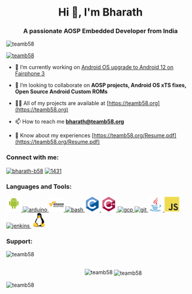 <!--
**teamb58/teamb58** is a ✨ _special_ ✨ repository because its `README.md` (this file) appears on your GitHub profile.

Here are some ideas to get you started:

- 🔭 I’m currently working on ...
- 🌱 I’m currently learning ...
- 👯 I’m looking to collaborate on ...
- 🤔 I’m looking for help with ...
- 💬 Ask me about ...
- 📫 How to reach me: ...
- 😄 Pronouns: ...
- ⚡ Fun fact: ...
-->
<h1 align="center">Hi 👋, I'm Bharath</h1>
<h3 align="center">A passionate AOSP Embedded Developer from India</h3>

<p align="left"> <img src="https://komarev.com/ghpvc/?username=teamb58&label=Profile%20views&color=0e75b6&style=flat" alt="teamb58" /> </p>

<p align="left"> <a href="https://github.com/ryo-ma/github-profile-trophy"><img src="https://github-profile-trophy.vercel.app/?username=teamb58" alt="teamb58" /></a> </p>

- 🔭 I’m currently working on [Android OS upgrade to Android 12 on Fairphone 3](https://fairphone.com)

- 👯 I’m looking to collaborate on **AOSP projects, Android OS xTS fixes, Open Source Android Custom ROMs**

- 👨‍💻 All of my projects are available at [https://teamb58.org](https://teamb58.org)

- 📫 How to reach me **bharath@teamb58.org**

- 📄 Know about my experiences [https://teamb58.org/Resume.pdf](https://teamb58.org/Resume.pdf)

<h3 align="left">Connect with me:</h3>
<p align="left">
<a href="https://linkedin.com/in/bharath-b58" target="blank"><img align="center" src="https://raw.githubusercontent.com/rahuldkjain/github-profile-readme-generator/master/src/images/icons/Social/linked-in-alt.svg" alt="bharath-b58" height="30" width="40" /></a>
<a href="https://discord.gg/1431" target="blank"><img align="center" src="https://raw.githubusercontent.com/rahuldkjain/github-profile-readme-generator/master/src/images/icons/Social/discord.svg" alt="1431" height="30" width="40" /></a>
</p>

<h3 align="left">Languages and Tools:</h3>
<p align="left"> <a href="https://developer.android.com" target="_blank" rel="noreferrer"> <img src="https://raw.githubusercontent.com/devicons/devicon/master/icons/android/android-original-wordmark.svg" alt="android" width="40" height="40"/> </a> <a href="https://www.arduino.cc/" target="_blank" rel="noreferrer"> <img src="https://cdn.worldvectorlogo.com/logos/arduino-1.svg" alt="arduino" width="40" height="40"/> </a> <a href="https://aws.amazon.com" target="_blank" rel="noreferrer"> <img src="https://raw.githubusercontent.com/devicons/devicon/master/icons/amazonwebservices/amazonwebservices-original-wordmark.svg" alt="aws" width="40" height="40"/> </a> <a href="https://www.gnu.org/software/bash/" target="_blank" rel="noreferrer"> <img src="https://www.vectorlogo.zone/logos/gnu_bash/gnu_bash-icon.svg" alt="bash" width="40" height="40"/> </a> <a href="https://www.cprogramming.com/" target="_blank" rel="noreferrer"> <img src="https://raw.githubusercontent.com/devicons/devicon/master/icons/c/c-original.svg" alt="c" width="40" height="40"/> </a> <a href="https://www.w3schools.com/cpp/" target="_blank" rel="noreferrer"> <img src="https://raw.githubusercontent.com/devicons/devicon/master/icons/cplusplus/cplusplus-original.svg" alt="cplusplus" width="40" height="40"/> </a> <a href="https://cloud.google.com" target="_blank" rel="noreferrer"> <img src="https://www.vectorlogo.zone/logos/google_cloud/google_cloud-icon.svg" alt="gcp" width="40" height="40"/> </a> <a href="https://git-scm.com/" target="_blank" rel="noreferrer"> <img src="https://www.vectorlogo.zone/logos/git-scm/git-scm-icon.svg" alt="git" width="40" height="40"/> </a> <a href="https://www.java.com" target="_blank" rel="noreferrer"> <img src="https://raw.githubusercontent.com/devicons/devicon/master/icons/java/java-original.svg" alt="java" width="40" height="40"/> </a> <a href="https://developer.mozilla.org/en-US/docs/Web/JavaScript" target="_blank" rel="noreferrer"> <img src="https://raw.githubusercontent.com/devicons/devicon/master/icons/javascript/javascript-original.svg" alt="javascript" width="40" height="40"/> </a> <a href="https://www.jenkins.io" target="_blank" rel="noreferrer"> <img src="https://www.vectorlogo.zone/logos/jenkins/jenkins-icon.svg" alt="jenkins" width="40" height="40"/> </a> <a href="https://www.linux.org/" target="_blank" rel="noreferrer"> <img src="https://raw.githubusercontent.com/devicons/devicon/master/icons/linux/linux-original.svg" alt="linux" width="40" height="40"/> </a> </p>

<h3 align="left">Support:</h3>
<p><a href="https://ko-fi.com/teamb58"> <img align="left" src="https://cdn.ko-fi.com/cdn/kofi3.png?v=3" height="50" width="210" alt="teamb58" /></a></p><br><br>

<p><img align="left" src="https://github-readme-stats.vercel.app/api/top-langs?username=teamb58&show_icons=true&locale=en&layout=compact" alt="teamb58" /></p>

<p>&nbsp;<img align="center" src="https://github-readme-stats.vercel.app/api?username=teamb58&show_icons=true&locale=en" alt="teamb58" /></p>

<p><img align="center" src="https://github-readme-streak-stats.herokuapp.com/?user=teamb58&" alt="teamb58" /></p>


